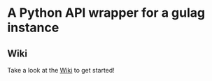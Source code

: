 # A Python API wrapper for a gulag instance

## Wiki
Take a look at the [Wiki](https://github.com/Yo-ru/gulag-api-py/wiki) to get started!
